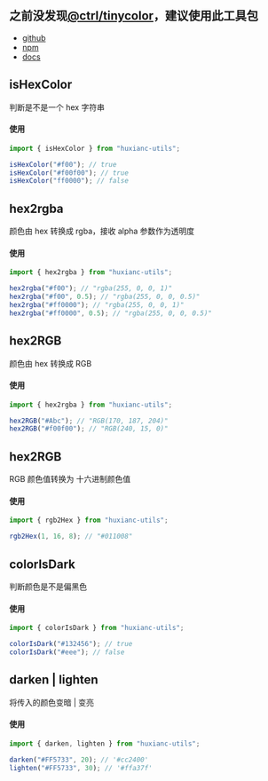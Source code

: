 ## 之前没发现[@ctrl/tinycolor](https://github.com/scttcper/tinycolor)，建议使用此工具包

- [github](https://github.com/scttcper/tinycolor)
- [npm](https://www.npmjs.com/package/@ctrl/tinycolor)
- [docs](https://tinycolor.vercel.app/docs/)

## isHexColor

判断是不是一个 hex 字符串

#### 使用

```ts
import { isHexColor } from "huxianc-utils";

isHexColor("#f00"); // true
isHexColor("#f00f00"); // true
isHexColor("ff0000"); // false
```

## hex2rgba

颜色由 hex 转换成 rgba，接收 alpha 参数作为透明度

#### 使用

```ts
import { hex2rgba } from "huxianc-utils";

hex2rgba("#f00"); // "rgba(255, 0, 0, 1)"
hex2rgba("#f00", 0.5); // "rgba(255, 0, 0, 0.5)"
hex2rgba("#ff0000"); // "rgba(255, 0, 0, 1)"
hex2rgba("#ff0000", 0.5); // "rgba(255, 0, 0, 0.5)"
```

## hex2RGB

颜色由 hex 转换成 RGB

#### 使用

```ts
import { hex2rgba } from "huxianc-utils";

hex2RGB("#Abc"); // "RGB(170, 187, 204)"
hex2RGB("#f00f00"); // "RGB(240, 15, 0)"
```

## hex2RGB

RGB 颜色值转换为 十六进制颜色值

#### 使用

```ts
import { rgb2Hex } from "huxianc-utils";

rgb2Hex(1, 16, 8); // "#011008"
```

## colorIsDark

判断颜色是不是偏黑色

#### 使用

```ts
import { colorIsDark } from "huxianc-utils";

colorIsDark("#132456"); // true
colorIsDark("#eee"); // false
```

## darken | lighten

将传入的颜色变暗 | 变亮

#### 使用

```ts
import { darken, lighten } from "huxianc-utils";

darken("#FF5733", 20); // '#cc2400'
lighten("#FF5733", 30); // '#ffa37f'
```
